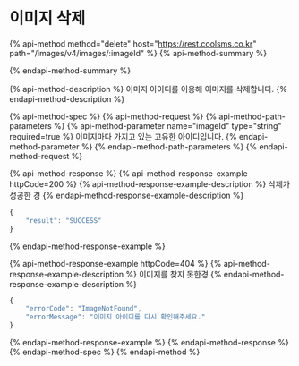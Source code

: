# 이미지 삭제

{% api-method method="delete" host="https://rest.coolsms.co.kr" path="/images/v4/images/:imageId" %}
{% api-method-summary %}

{% endapi-method-summary %}

{% api-method-description %}
이미지 아이디를 이용해 이미지를 삭제합니다.
{% endapi-method-description %}

{% api-method-spec %}
{% api-method-request %}
{% api-method-path-parameters %}
{% api-method-parameter name="imageId" type="string" required=true %}
이미지마다 가지고 있는 고유한 아이디입니다.
{% endapi-method-parameter %}
{% endapi-method-path-parameters %}
{% endapi-method-request %}

{% api-method-response %}
{% api-method-response-example httpCode=200 %}
{% api-method-response-example-description %}
삭제가 성공한 경
{% endapi-method-response-example-description %}

```javascript
{
    "result": "SUCCESS"
}
```
{% endapi-method-response-example %}

{% api-method-response-example httpCode=404 %}
{% api-method-response-example-description %}
이미지를 찾지 못한경
{% endapi-method-response-example-description %}

```javascript
{
    "errorCode": "ImageNotFound",
    "errorMessage": "이미지 아이디를 다시 확인해주세요."
}
```
{% endapi-method-response-example %}
{% endapi-method-response %}
{% endapi-method-spec %}
{% endapi-method %}



